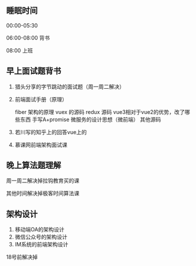 ## 睡眠时间

  00:00-05:30

  06:00-08:00 背书

  08:00 上班

## 早上面试题背书

1. 猎头分享的字节跳动的面试题（周一周二解决）
2. 前端面试手册（原理）

    fiber 架构的原理
    vuex 的源码 redux 源码
    vue3相对于vue2的优势，改了哪些东西
    手写A+promise
    微服务的设计思想（微前端）
    其他源码

3. 若川写的知乎上的回答vue上的
4. 慕课网前端架构面试课

## 晚上算法题理解

周一周二解决掉拉钩教育买的课

其他时间解决掉极客时间算法课

## 架构设计

1. 移动端OA的架构设计
2. 微信公众号的架构设计
3. IM系统的前端架构设计

18号前解决掉

